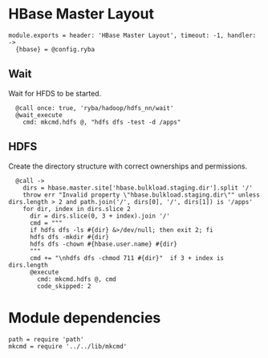 
# HBase Master Layout

    module.exports = header: 'HBase Master Layout', timeout: -1, handler: ->
      {hbase} = @config.ryba

## Wait

Wait for HFDS to be started.

      @call once: true, 'ryba/hadoop/hdfs_nn/wait'
      @wait_execute
        cmd: mkcmd.hdfs @, "hdfs dfs -test -d /apps"

## HDFS

Create the directory structure with correct ownerships and permissions.

      @call ->
        dirs = hbase.master.site['hbase.bulkload.staging.dir'].split '/'
        throw err "Invalid property \"hbase.bulkload.staging.dir\"" unless dirs.length > 2 and path.join('/', dirs[0], '/', dirs[1]) is '/apps'
        for dir, index in dirs.slice 2
          dir = dirs.slice(0, 3 + index).join '/'
          cmd = """
          if hdfs dfs -ls #{dir} &>/dev/null; then exit 2; fi
          hdfs dfs -mkdir #{dir}
          hdfs dfs -chown #{hbase.user.name} #{dir}
          """
          cmd += "\nhdfs dfs -chmod 711 #{dir}"  if 3 + index is dirs.length
          @execute
            cmd: mkcmd.hdfs @, cmd
            code_skipped: 2

# Module dependencies

    path = require 'path'
    mkcmd = require '../../lib/mkcmd'
      
